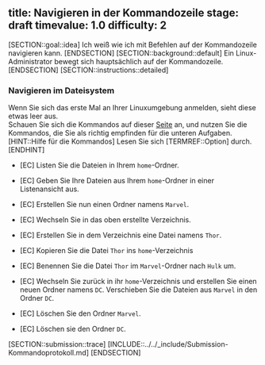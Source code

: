 title: Navigieren in der Kommandozeile
stage: draft
timevalue: 1.0
difficulty: 2
---

[SECTION::goal::idea]
Ich weiß wie ich mit Befehlen auf der Kommandozeile navigieren kann.
[ENDSECTION]
[SECTION::background::default]
Ein Linux-Administrator bewegt sich hauptsächlich auf der Kommandozeile.
[ENDSECTION]
[SECTION::instructions::detailed]

### Navigieren im Dateisystem

Wenn Sie sich das erste Mal an Ihrer Linuxumgebung anmelden, sieht diese etwas leer aus.  
Schauen Sie sich die Kommandos auf dieser [Seite](https://bytescout.com/blog/most-used-linux-commands.html) an, und nutzen Sie die Kommandos, die Sie als richtig empfinden für die unteren Aufgaben.  
[HINT::Hilfe für die Kommandos]
Lesen Sie sich [TERMREF::Option] durch.  
[ENDHINT]

- [EC] Listen Sie die Dateien in Ihrem `home`-Ordner.

- [EC] Geben Sie Ihre Dateien aus Ihrem `home`-Ordner in einer Listenansicht aus.
    
- [EC] Erstellen Sie nun einen Ordner namens `Marvel`.

- [EC] Wechseln Sie in das oben erstellte Verzeichnis.

- [EC] Erstellen Sie in dem Verzeichnis eine Datei namens `Thor`.

- [EC] Kopieren Sie die Datei `Thor` ins `home`-Verzeichnis

- [EC] Benennen Sie die Datei `Thor` im `Marvel`-Ordner nach `Hulk` um.

- [EC] Wechseln Sie zurück in ihr `home`-Verzeichnis und erstellen Sie einen neuen Ordner namens `DC`. Verschieben Sie die Dateien aus `Marvel` in den Ordner `DC`.

- [EC] Löschen Sie den Ordner `Marvel`.

- [EC] Löschen sie den Ordner `DC`.

[SECTION::submission::trace]
[INCLUDE::../../_include/Submission-Kommandoprotokoll.md]
[ENDSECTION]
